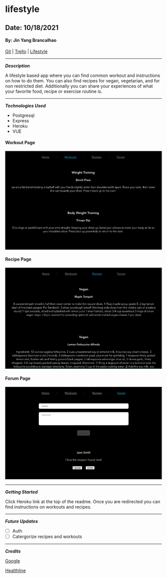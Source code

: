 # lifestyle

## Date: 10/18/2021

#### By: Jin Yang Brancalhao

[Git](https://github.com/jinyangb/lifestyle) | [Trello](https://trello.com/b/RgjNNQgU/lifestyle) | [Lifestyle]()

---

**_Description_**

A lifestyle based app where you can find common workout and instructions on how to do them. You can also find recipes for vegan, vegetarian, and for non restricted diet. Additionally you can share your experiences of what your favorite food, recipe or exercise routine is.

---

**_Technologies Used_**

- Postgresql
- Express
- Heroku
- VUE

#### Workout Page

![Workouts](workout.png)

#### Recipe Page

![Recipes](recipes.png)

#### Forum Page

![Forum](forum.png)

---

**_Getting Started_**

Click Heroku link at the top of the readme. Once you are redirected you can find instructions on workouts and recipes.

---

**_Future Updates_**

- [ ] Auth
- [ ] Catergorize recipes and workouts

---

**_Credits_**

[Google](google.com)

[Healthline](https://www.healthline.com/health/how-long-does-it-take-to-build-muscle#diet)
